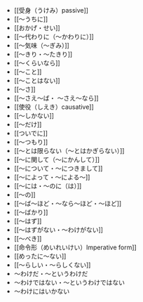 - [[受身（うけみ）passive]]
- [[～うちに]]
- [[おかげ・せい]]
- [[～代わりに（～かわりに）]]
- [[～気味（～ぎみ）]]
- [[～きり・～たきり]]
- [[～くらいなら]]
- [[～こと]]
- [[～ことはない]]
- [[～さ]]
- [[～さえ～ば・ ～さえ～なら]]
- [[使役（しえき）causative]]
- [[～しかない]]
- [[～だけ]]
- [[ついでに]]
- [[～つもり]]
- [[～とは限らない（～とはかぎらない）]]
- [[～に関して（～にかんして）]]
- [[～について・～につきまして]]
- [[～によって・～による～]]
- [[～には・～のに（は）]]
- [[～の]]
- [[～ば～ほど・～なら～ほど・～ほど]]
- [[～ばかり]]
- [[～はず]]
- [[～はずがない・～わけがない]]
- [[～べき]]
- [[命令形（めいれいけい）Imperative form]]
- [[めったに～ない]]
- [[～らしい・～らしくない]]
- ～わけだ・～というわけだ
- ～わけではない・～というわけではない
- ～わけにはいかない
